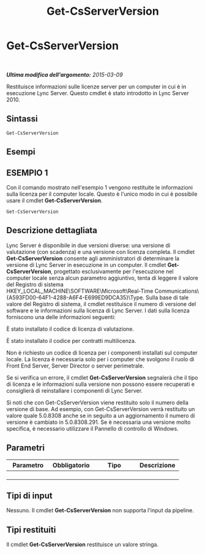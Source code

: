 ﻿---
title: Get-CsServerVersion
TOCTitle: Get-CsServerVersion
ms:assetid: 66af07c0-fdfe-491a-ad48-b8821fb58904
ms:mtpsurl: https://technet.microsoft.com/it-it/library/Gg398470(v=OCS.15)
ms:contentKeyID: 49300815
ms.date: 08/24/2015
mtps_version: v=OCS.15
ms.translationtype: HT
---

# Get-CsServerVersion

 

_**Ultima modifica dell'argomento:** 2015-03-09_

Restituisce informazioni sulle licenze server per un computer in cui è in esecuzione Lync Server. Questo cmdlet è stato introdotto in Lync Server 2010.

## Sintassi

    Get-CsServerVersion

## Esempi

## ESEMPIO 1

Con il comando mostrato nell'esempio 1 vengono restituite le informazioni sulla licenza per il computer locale. Questo è l'unico modo in cui è possibile usare il cmdlet **Get-CsServerVersion**.

    Get-CsServerVersion

## Descrizione dettagliata

Lync Server è disponibile in due versioni diverse: una versione di valutazione (con scadenza) e una versione con licenza completa. Il cmdlet **Get-CsServerVersion** consente agli amministratori di determinare la versione di Lync Server in esecuzione in un computer. Il cmdlet **Get-CsServerVersion**, progettato esclusivamente per l'esecuzione nel computer locale senza alcun parametro aggiuntivo, tenta di leggere il valore del Registro di sistema HKEY\_LOCAL\_MACHINE\\SOFTWARE\\Microsoft\\Real-Time Communications\\{A593FD00-64F1-4288-A6F4-E699ED9DCA35}\\Type. Sulla base di tale valore del Registro di sistema, il cmdlet restituisce il numero di versione del software e le informazioni sulla licenza di Lync Server. I dati sulla licenza forniscono una delle informazioni seguenti:

È stato installato il codice di licenza di valutazione.

È stato installato il codice per contratti multilicenza.

Non è richiesto un codice di licenza per i componenti installati sul computer locale. La licenza è necessaria solo per i computer che svolgono il ruolo di Front End Server, Server Director o server perimetrale.

Se si verifica un errore, il cmdlet **Get-CsServerVersion** segnalerà che il tipo di licenza e le informazioni sulla versione non possono essere recuperati e consiglierà di reinstallare i componenti di Lync Server.

Si noti che con Get-CsServerVersion viene restituito solo il numero della versione di base. Ad esempio, con Get-CsServerVersion verrà restituito un valore quale 5.0.8308 anche se in seguito a un aggiornamento il numero di versione è cambiato in 5.0.8308.291. Se è necessaria una versione molto specifica, è necessario utilizzare il Pannello di controllo di Windows.

## Parametri


<table>
<colgroup>
<col style="width: 25%" />
<col style="width: 25%" />
<col style="width: 25%" />
<col style="width: 25%" />
</colgroup>
<thead>
<tr class="header">
<th>Parametro</th>
<th>Obbligatorio</th>
<th>Tipo</th>
<th>Descrizione</th>
</tr>
</thead>
<tbody>
<tr class="odd">
<td><p></p></td>
<td><p></p></td>
<td><p></p></td>
<td><p></p></td>
</tr>
</tbody>
</table>


## Tipi di input

Nessuno. Il cmdlet **Get-CsServerVersion** non supporta l'input da pipeline.

## Tipi restituiti

Il cmdlet **Get-CsServerVersion** restituisce un valore stringa.

